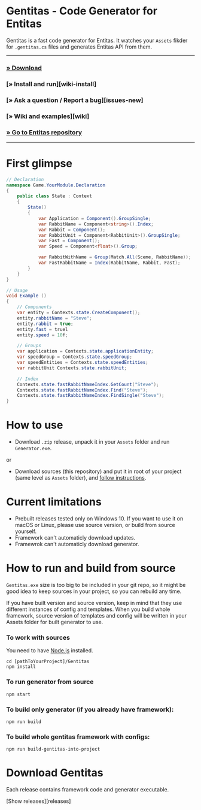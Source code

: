 # Gentitas - Code Generator for Entitas

Gentitas is a fast code generator for Entitas. It watches your `Assets` fikder for `.gentitas.cs` files and generates Entitas API from them.

---

### **[» Download](#download-gentitas)**
### **[» Install and run][wiki-install]**
### **[» Ask a question / Report a bug][issues-new]**
### **[» Wiki and examples][wiki]**
### **[» Go to Entitas repository](https://github.com/sschmid/Entitas-CSharp)**

---

First glimpse
=============
```csharp
// Declaration
namespace Game.YourModule.Declaration
{
    public class State : Context
    {
        State()
        {
            var Application = Component().GroupSingle;
            var RabbitName = Component<string>().Index;
            var Rabbit = Component();
            var RabbitUnit = Component<RabbitUnit>().GroupSingle;
            var Fast = Component();
            var Speed = Component<float>().Group;

            var RabbitWithName = Group(Match.All(Sceme, RabbitName));
            var FastRabbitName = Index(RabbitName, Rabbit, Fast);
        }
    }
}

// Usage
void Example ()
{
    // Components
    var entity = Contexts.state.CreateComponent();
    entity.rabbitName = "Steve";
    entity.rabbit = true;
    entity.fast = truel
    entity.speed = 10f;

    // Groups
    var application = Contexts.state.applicationEntity;
    var speedGroup = Contexts.state.speedGroup;
    var speedEntities = Contexts.state.speedEntities;
    var rabbitUnit Contexts.state.rabbitUnit;

    // Index
    Contexts.state.fastRabbitNameIndex.GetCount("Steve");
    Contexts.state.fastRabbitNameIndex.Find("Steve");
    Contexts.state.fastRabbitNameIndex.FindSingle("Steve");
}
```

How to use
==========
- Download `.zip` release, unpack it in your `Assets` folder and run `Generator.exe`.

or
- Download sources (this repository) and put it in root of your project (same level as `Assets` folder), and [follow instructions](#how-to-run-and-build-from-source).

Current limitations
===================
- Prebuilt releases tested only on Windows 10. If you want to use it on macOS or Linux, please use source version, or build from source yourself.
- Framework can't automaticly download updates.
- Framewrok can't automaticly download generator.

How to run and build from source
======================
`Gentitas.exe` size is too big to be included in your git repo, so it might be good idea to keep sources in your project, so you can rebuild any time.

If you have built version and source version, keep in mind that they use different instances of config and templates. When you build whole framework, source version of templates and config will be written in your Assets folder for built generator to use.

### To work with sources
You need to have  [Node.js](https://nodejs.org/) installed.
```
cd [pathToYourProject]/Gentitas
npm install
```

### To run generator from source
```
npm start
```

### To build only generator (if you already have framework):
```
npm run build
```
### To build whole gentitas framework with configs:
```
npm run build-gentitas-into-project
```


Download Gentitas
=================
Each release contains framework code and generator executable.

[Show releases][releases]